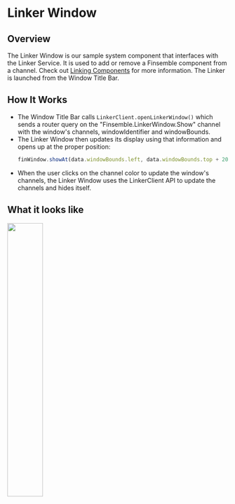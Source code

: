 # Linker Window

## Overview
The Linker Window is our sample system component that interfaces with the Linker Service. It is used to add or remove a Finsemble component from a channel. Check out [Linking Components](http://documentation.chartiq.com/finsemble/tutorial-linkingComponents.html) for more information. The Linker is launched from the Window Title Bar. 

## How It Works
- The Window Title Bar calls `LinkerClient.openLinkerWindow()` which sends a router query on the "Finsemble.LinkerWindow.Show" channel with the window's channels, windowIdentifier and windowBounds.
- The Linker Window then updates its display using that information and opens up at the proper position:
	```javascript
	finWindow.showAt(data.windowBounds.left, data.windowBounds.top + 20, function() {});
	```
- When the user clicks on the channel color to update the window's channels, the Linker Window uses the LinkerClient API to update the channels and hides itself.

## What it looks like
<img src="Linker.png" width="40%" height="40%">



